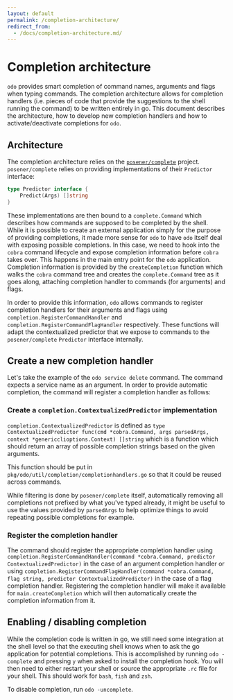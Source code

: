 ```yaml
---
layout: default
permalink: /completion-architecture/
redirect_from: 
  - /docs/completion-architecture.md/
---
```


# Completion architecture

`odo` provides smart completion of command names, arguments and flags when typing commands. The completion architecture allows
for completion handlers (i.e. pieces of code that provide the suggestions to the shell running the command) to be written 
entirely in go. This document describes the architecture, how to develop new completion handlers and how to activate/deactivate 
completions for `odo`.

## Architecture

The completion architecture relies on the [`posener/complete`](https://github.com/posener/complete) project. `posener/complete`
relies on providing implementations of their `Predictor` interface:
```go
type Predictor interface {
	Predict(Args) []string
}
```
These implementations are then bound to a `complete.Command` which describes how commands are supposed to be completed by the 
shell. While it is possible to create an external application simply for the purpose of providing completions, it made more 
sense for `odo` to have `odo` itself deal with exposing possible completions. In this case, we need to hook into the `cobra`
command lifecycle and expose completion information before `cobra` takes over. This happens in the main entry point for the 
`odo` application. Completion information is provided by the `createCompletion` function which walks the `cobra` command tree
and creates the `complete.Command` tree as it goes along, attaching completion handler to commands (for arguments) and flags.

In order to provide this information, `odo` allows commands to register completion handlers for their arguments and flags using
`completion.RegisterCommandHandler` and `completion.RegisterCommandFlagHandler` respectively. These functions will adapt the 
contextualized predictor that we expose to commands to the `posener/complete` `Predictor` interface internally.

## Create a new completion handler

Let's take the example of the `odo service delete` command. The command expects a service name as an argument. In order to 
provide automatic completion, the command will register a completion handler as follows:

### Create a `completion.ContextualizedPredictor` implementation

`completion.ContextualizedPredictor` is defined as 
`type ContextualizedPredictor func(cmd *cobra.Command, args parsedArgs, context *genericclioptions.Context) []string` which is a
function which should return an array of possible completion strings based on the given arguments. 

This function should be put in `pkg/odo/util/completion/completionhandlers.go` so that it could be reused across commands.

While filtering is done by `posener/complete` itself, automatically removing all completions not prefixed by what you've typed 
already, it might be useful to use the values provided by `parsedArgs` to help optimize things to avoid repeating possible 
completions for example.

### Register the completion handler

The command should register the appropriate completion handler using 
`completion.RegisterCommandHandler(command *cobra.Command, predictor ContextualizedPredictor)` in the case of an 
argument completion handler or using 
`completion.RegisterCommandFlagHandler(command *cobra.Command, flag string, predictor ContextualizedPredictor)` in the case of
a flag completion handler. Registering the completion handler will make it available for `main.createCompletion` which will 
then automatically create the completion information from it.

## Enabling / disabling completion

While the completion code is written in go, we still need some integration at the shell level so that the executing shell knows
when to ask the go application for potential completions. This is accomplished by running `odo -complete` and pressing `y` when 
asked to install the completion hook. You will then need to either restart your shell or source the appropriate `.rc` file for 
your shell. This should work for `bash`, `fish` and `zsh`.

To disable completion, run `odo -uncomplete`.
